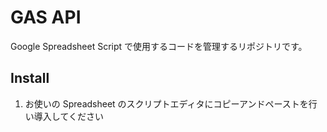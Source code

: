 # GAS API

Google Spreadsheet Script で使用するコードを管理するリポジトリです。

## Install

1. お使いの Spreadsheet のスクリプトエディタにコピーアンドペーストを行い導入してください
